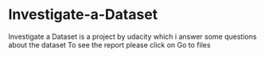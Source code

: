 # Investigate-a-Dataset
Investigate a Dataset is a project by udacity which i answer some questions about the dataset 
To see the report please click on Go to files
